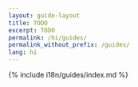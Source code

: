 ```yaml
---
layout: guide-layout
title: TODO
excerpt: TODO
permalink: /hi/guides/
permalink_without_prefix: /guides/
lang: hi
---
```


{% include i18n/guides/index.md %}